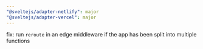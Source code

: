 ```yaml
---
"@sveltejs/adapter-netlify": major
"@sveltejs/adapter-vercel": major
---
```


fix: run `reroute` in an edge middleware if the app has been split into multiple functions
